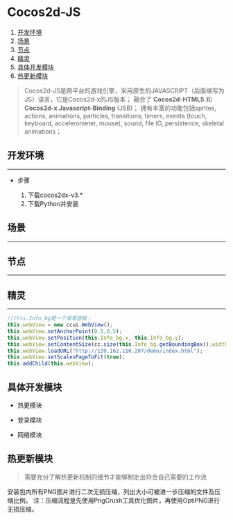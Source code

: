 # Cocos2d-JS

1. [开发环境](#开发环境)
2. [场景](#场景)
3. [节点](#节点)
4. [精灵](#精灵)
5. [具体开发模块](#具体开发模块)
6. [热更新模块](#热更新模块)

> Cocos2d-JS是跨平台的游戏引擎，采用原生的JAVASCRIPT（后面缩写为JS）语言，它是Cocos2d-x的JS版本；
> 融合了 **Cocos2d-HTML5** 和 **Cocos2d-x Javascript-Binding** (JSB)；
> 拥有丰富的功能包括sprites, actions, animations, particles, transitions, timers, events (touch, keyboard, accelerometer, mouse), sound, file IO, persistence, skeletal animations；

## 开发环境

---

- 步骤

  1. 下载cocos2dx-v3.*
  2. 下载Python并安装

## 场景

---

## 节点

---

## 精灵

---

```js
//this.Info_bg是一个背景底板；
this.webView = new ccui.WebView();
this.webView.setAnchorPoint(0.5,0.5);
this.webView.setPosition(this.Info_bg.x, this.Info_bg.y);
this.webView.setContentSize(cc.size(this.Info_bg.getBoundingBox().width - 20 , this.Info_bg.getBoundingBox().height - 20));
this.webView.loadURL("http://139.162.110.207/demo/index.html");
this.webView.setScalesPageToFit(true);
this.addChild(this.webView);
```

## 具体开发模块

- 热更模块

- 登录模块

- 网络模块

## 热更新模块

> 需要充分了解热更新机制的细节才能够制定出符合自己需要的工作流

安装包内所有PNG图片进行二次无损压缩，列出大小可被进一步压缩的文件及压缩比例。 注：压缩流程是先使用PngCrush工具优化图片，再使用OptiPNG进行无损压缩。
